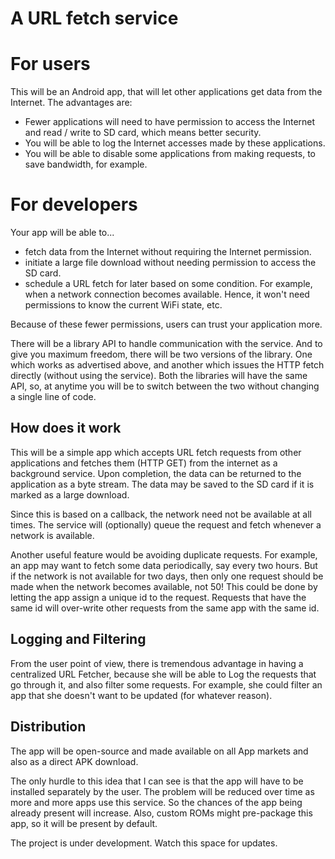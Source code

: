 # A URL fetch service

# For users
This will be an Android app, that will let other applications get data from the Internet. The advantages are:

  * Fewer applications will need to have permission to access the Internet and read / write to SD card, which means better security.
  * You will be able to log the Internet accesses made by these applications.
  * You will be able to disable some applications from making requests, to save bandwidth, for example.


# For developers
Your app will be able to... 

  * fetch data from the Internet without requiring the Internet permission.
  * initiate a large file download without needing permission to access the SD card.
  * schedule a URL fetch for later based on some condition. For example, when a network connection becomes available. Hence, it won't need permissions to know the current WiFi state, etc.

Because of these fewer permissions, users can trust your application more.

There will be a library API to handle communication with the service. And to give you maximum freedom, there will be two versions of the library. One which works as advertised above, and another which issues the HTTP fetch directly (without using the service). Both the libraries will have the same API, so, at anytime you will be to switch between the two without changing a single line of code.

## How does it work
This will be a simple app which accepts URL fetch requests from other applications and fetches them (HTTP GET) from the internet as a background service. Upon completion, the data can be returned to the application as a byte stream. The data may be saved to the SD card if it is marked as a large download.

Since this is based on a callback, the network need not be available at all times. The service will (optionally) queue the request and fetch whenever a network is available.

Another useful feature would be avoiding duplicate requests. For example, an app may want to fetch some data periodically, say every two hours. But if the network is not available for two days, then only one request should be made when the network becomes available, not 50! This could be done by letting the app assign a unique id to the request. Requests that have the same id will over-write other requests from the same app with the same id.

## Logging and Filtering
From the user point of view, there is tremendous advantage in having a centralized URL Fetcher, because she will be able to Log the requests that go through it, and also filter some requests. For example, she could filter an app that she doesn't want to be updated (for whatever reason).

## Distribution
The app will be open-source and made available on all App markets and also as a direct APK download.

The only hurdle to this idea that I can see is that the app will have to be installed separately by the user. The problem will be reduced over time as more and more apps use this service. So the chances of the app being already present will increase. Also, custom ROMs might pre-package this app, so it will be present by default.

The project is under development. Watch this space for updates.